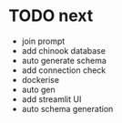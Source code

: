 # TODO next
- join prompt
- add chinook database
- auto generate schema
- add connection check
- dockerise
- auto gen
- add streamlit UI
- auto schema generation